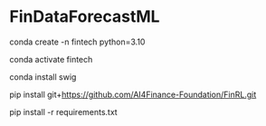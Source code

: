 # FinDataForecastML


conda create -n fintech python=3.10

conda activate fintech

conda install swig

pip install git+https://github.com/AI4Finance-Foundation/FinRL.git

pip install -r requirements.txt
